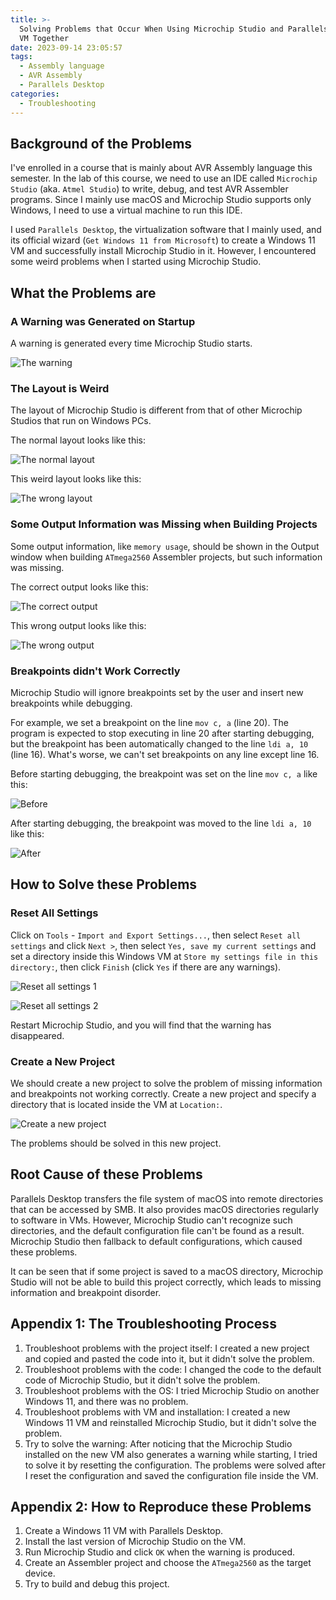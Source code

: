 ```yaml
---
title: >-
  Solving Problems that Occur When Using Microchip Studio and Parallels Desktop
  VM Together
date: 2023-09-14 23:05:57
tags:
  - Assembly language
  - AVR Assembly
  - Parallels Desktop
categories:
  - Troubleshooting
---
```


## Background of the Problems

I've enrolled in a course that is mainly about AVR Assembly language this semester. In the lab of this course, we need to use an IDE called `Microchip Studio` (aka. `Atmel Studio`) to write, debug, and test AVR Assembler programs. Since I mainly use macOS and Microchip Studio supports only Windows, I need to use a virtual machine to run this IDE.

I used `Parallels Desktop`, the virtualization software that I mainly used, and its official wizard (`Get Windows 11 from Microsoft`) to create a Windows 11 VM and successfully install Microchip Studio in it. However, I encountered some weird problems when I started using Microchip Studio.

## What the Problems are

### A Warning was Generated on Startup

A warning is generated every time Microchip Studio starts.

![The warning](https://cdn.jsdelivr.net/gh/classmateada/site-pictures/img/20230915000402.png)

### The Layout is Weird

The layout of Microchip Studio is different from that of other Microchip Studios that run on Windows PCs.

The normal layout looks like this:

![The normal layout](https://cdn.jsdelivr.net/gh/classmateada/site-pictures/img/20230915003845.png)

This weird layout looks like this:

![The wrong layout](https://cdn.jsdelivr.net/gh/classmateada/site-pictures/img/20230915001655.png)

### Some Output Information was Missing when Building Projects

Some output information, like `memory usage`, should be shown in the Output window when building `ATmega2560` Assembler projects, but such information was missing.

The correct output looks like this:

![The correct output](https://cdn.jsdelivr.net/gh/classmateada/site-pictures/img/20230915003745.png)

This wrong output looks like this:

![The wrong output](https://cdn.jsdelivr.net/gh/classmateada/site-pictures/img/20230915001847.png)

### Breakpoints didn't Work Correctly

Microchip Studio will ignore breakpoints set by the user and insert new breakpoints while debugging.

For example, we set a breakpoint on the line `mov c, a` (line 20). The program is expected to stop executing in line 20 after starting debugging, but the breakpoint has been automatically changed to the line `ldi a, 10` (line 16). What's worse, we can't set breakpoints on any line except line 16.

Before starting debugging, the breakpoint was set on the line `mov c, a` like this:

![Before](https://cdn.jsdelivr.net/gh/classmateada/site-pictures/img/20230915002409.png)

After starting debugging, the breakpoint was moved to the line `ldi a, 10` like this:

![After](https://cdn.jsdelivr.net/gh/classmateada/site-pictures/img/20230915002544.png)

## How to Solve these Problems

### Reset All Settings

Click on `Tools` - `Import and Export Settings...`, then select `Reset all settings` and click `Next >`, then select `Yes, save my current settings` and set a directory inside this Windows VM at `Store my settings file in this directory:`, then click `Finish` (click `Yes` if there are any warnings).

![Reset all settings 1](https://cdn.jsdelivr.net/gh/classmateada/site-pictures/img/20230915002751.png)

![Reset all settings 2](https://cdn.jsdelivr.net/gh/classmateada/site-pictures/img/20230915003133.png)

Restart Microchip Studio, and you will find that the warning has disappeared.

### Create a New Project

We should create a new project to solve the problem of missing information and breakpoints not working correctly. Create a new project and specify a directory that is located inside the VM at `Location:`.

![Create a new project](https://cdn.jsdelivr.net/gh/classmateada/site-pictures/img/20230915031044.png)

The problems should be solved in this new project.

## Root Cause of these Problems

Parallels Desktop transfers the file system of macOS into remote directories that can be accessed by SMB. It also provides macOS directories regularly to software in VMs. However, Microchip Studio can't recognize such directories, and the default configuration file can't be found as a result. Microchip Studio then fallback to default configurations, which caused these problems.

It can be seen that if some project is saved to a macOS directory, Microchip Studio will not be able to build this project correctly, which leads to missing information and breakpoint disorder.

## Appendix 1: The Troubleshooting Process

1. Troubleshoot problems with the project itself: I created a new project and copied and pasted the code into it, but it didn't solve the problem.
2. Troubleshoot problems with the code: I changed the code to the default code of Microchip Studio, but it didn't solve the problem.
3. Troubleshoot problems with the OS: I tried Microchip Studio on another Windows 11, and there was no problem.
4. Troubleshoot problems with VM and installation: I created a new Windows 11 VM and reinstalled Microchip Studio, but it didn't solve the problem.
5. Try to solve the warning: After noticing that the Microchip Studio installed on the new VM also generates a warning while starting, I tried to solve it by resetting the configuration. The problems were solved after I reset the configuration and saved the configuration file inside the VM.

## Appendix 2: How to Reproduce these Problems

1. Create a Windows 11 VM with Parallels Desktop.
2. Install the last version of Microchip Studio on the VM.
3. Run Microchip Studio and click `OK` when the warning is produced.
4. Create an Assembler project and choose the `ATmega2560` as the target device.
5. Try to build and debug this project.
